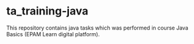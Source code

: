 # ta_training-java

This repository contains java tasks which was performed in course Java Basics (EPAM Learn digital platform).
